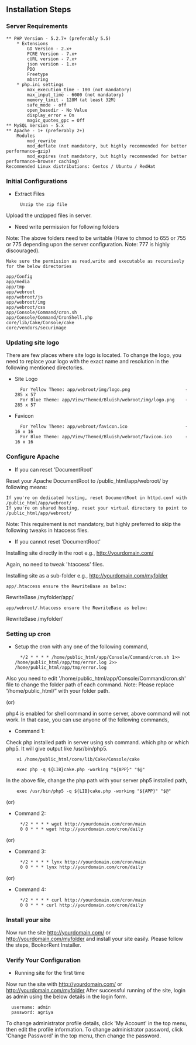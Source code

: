 Installation Steps
------------------
### Server Requirements

    ** PHP Version - 5.2.7+ (preferably 5.5)
        * Extensions
            GD Version - 2.x+
            PCRE Version - 7.x+
            cURL version - 7.x+
            json version - 1.x+
            PDO
            Freetype
            mbstring
        * php.ini settings
            max_execution_time - 180 (not mandatory)
            max_input_time - 6000 (not mandatory)
            memory_limit - 128M (at least 32M)
            safe_mode - off
            open_basedir - No Value
            display_error = On
            magic_quotes_gpc = Off
    ** MySQL Version - 5.x
    ** Apache - 1+ (preferably 2+)
        Modules
            mod_rewrite
            mod_deflate (not mandatory, but highly recommended for better performance–gzip)
            mod_expires (not mandatory, but highly recommended for better performance–browser caching)
    Recommended Linux distributions: Centos / Ubuntu / RedHat

### Initial Configurations

* Extract Files
	
		Unzip the zip file

Upload the unzipped files in server.

* Need write permission for following folders

Note: The above folders need to be writable (Have to chmod to 655 or 755 or 775 depending upon the server configuration. Note: 777 is highly discouraged).

    Make sure the permission as read,write and executable as recursively for the below directories

    app/Config
    app/media
    app/tmp
    app/webroot
    app/webroot/js
    app/webroot/img
    app/webroot/css
    app/Console/Command/cron.sh
    app/Console/Command/CronShell.php
    core/lib/Cake/Console/cake
    core/vendors/securimage

### Updating site logo

There are few places where site logo is located. To change the logo, you need to replace your logo with the exact name and resolution in the following mentioned directories.

* Site Logo

   		For Yellow Theme: app/webroot/img/logo.png                     - 285 x 57
		For Blue Theme: app/View/Themed/Bluish/webroot/img/logo.png    - 285 x 57

* Favicon

		For Yellow Theme: app/webroot/favicon.ico                      - 16 x 16
		For Blue Theme: app/View/Themed/Bluish/webroot/favicon.ico     - 16 x 16

### Configure Apache

* If you can reset 'DocumentRoot'

Reset your Apache DocumentRoot to /public_html/app/webroot/ by following means:

    If you're on dedicated hosting, reset DocumentRoot in httpd.conf with /public_html/app/webroot/
    If you're on shared hosting, reset your virtual directory to point to /public_html/app/webroot/

Note: This requirement is not mandatory, but highly preferred to skip the following tweaks in htaccess files.

* If you cannot reset 'DocumentRoot'

Installing site directly in the root e.g., http://yourdomain.com/

Again, no need to tweak 'htaccess' files.

Installing site as a sub-folder e.g., http://yourdomain.com/myfolder

    app/.htaccess ensure the RewriteBase as below:

RewriteBase    /myfolder/app/

    app/webroot/.htaccess ensure the RewriteBase as below:

RewriteBase	/myfolder/


### Setting up cron

* Setup the cron with any one of the following command,

		*/2 * * * * /home/public_html/app/Console/Command/cron.sh 1>> /home/public_html/app/tmp/error.log 2>> /home/public_html/app/tmp/error.log

Also you need to edit '/home/public_html/app/Console/Command/cron.sh' file to change the folder path of each command. Note: Please replace ”/home/public_html/” with your folder path.

(or)

php4 is enabled for shell command in some server, above command will not work. In that case, you can use anyone of the following commands,

* Command 1:

Check php installed path in server using ssh command. which php or which php5. It will give output like /usr/bin/php5.

		vi /home/public_html/core/lib/Cake/Console/cake
 
		exec php -q ${LIB}cake.php -working "${APP}" "$@"

 In the above file, change the php path with your server php5 installed path,

		exec /usr/bin/php5 -q ${LIB}cake.php -working "${APP}" "$@"

(or)

* Command 2:

		*/2 * * * * wget http://yourdomain.com/cron/main
		0 0 * * * wget http://yourdomain.com/cron/daily

(or)

* Command 3:

		*/2 * * * * lynx http://yourdomain.com/cron/main
		0 0 * * * lynx http://yourdomain.com/cron/daily

(or)

* Command 4:

		*/2 * * * * curl http://yourdomain.com/cron/main
		0 0 * * * curl http://yourdomain.com/cron/daily

### Install your site

Now run the site http://yourdomain.com/ or http://yourdomain.com/myfolder and install your site easily. Please follow the steps, BookorRent Installer.

### Verify Your Configuration

* Running site for the first time

Now run the site with http://yourdomain.com/ or http://yourdomain.com/myfolder
After successful running of the site, login as admin using the below details in the login form.

      username: admin
      password: agriya

To change administrator profile details, click 'My Account' in the top menu, then edit the profile information.
To change administrator password, click 'Change Password' in the top menu, then change the password.
